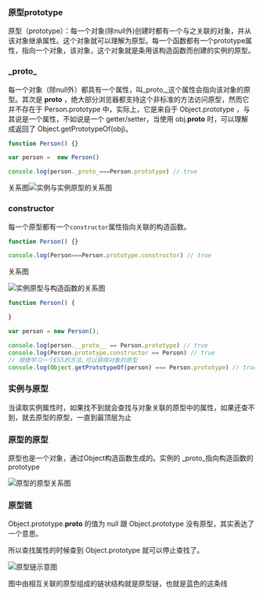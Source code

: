 ### 原型prototype

  原型（prototype）：每一个对象(除null外)创建时都有一个与之关联的对象，并从该对象继承属性。这个对象就可以理解为原型。每一个函数都有一个prototype属性，指向一个对象，该对象，这个对象就是条用该构造函数而创建的实例的原型。

###  \_proto\_

每一个对象（除null外）都具有一个属性，叫\_proto\_,这个属性会指向该对象的原型。其次是 __proto__ ，绝大部分浏览器都支持这个非标准的方法访问原型，然而它并不存在于 Person.prototype 中，实际上，它是来自于 Object.prototype ，与其说是一个属性，不如说是一个 getter/setter，当使用 obj.__proto__ 时，可以理解成返回了 Object.getPrototypeOf(obj)。

```js
function Person() {}

var person =  new Person()

console.log(person._proto_===Person.prototype) // true
```

关系图![实例与实例原型的关系图](https://github.com/mqyqingfeng/Blog/raw/master/Images/prototype2.png)

### constructor

每一个原型都有一个`constructor`属性指向关联的构造函数。

```js
function Person() {}

console.log(Person===Person.prototype.constructor) // true
```



关系图

![实例原型与构造函数的关系图](https://github.com/mqyqingfeng/Blog/raw/master/Images/prototype3.png)

```js
function Person() {

}

var person = new Person();

console.log(person.__proto__ == Person.prototype) // true
console.log(Person.prototype.constructor == Person) // true
// 顺便学习一个ES5的方法,可以获得对象的原型
console.log(Object.getPrototypeOf(person) === Person.prototype) // true
```



### 实例与原型

当读取实例属性时，如果找不到就会查找与对象关联的原型中的属性，如果还查不到，就去原型的原型，一直到最顶层为止

### 原型的原型

原型也是一个对象，通过Object构造函数生成的。实例的 \_proto\_指向构造函数的 prototype

![原型的原型关系图](https://github.com/mqyqingfeng/Blog/raw/master/Images/prototype4.png)

### 原型链

Object.prototype.__proto__ 的值为 null 跟 Object.prototype 没有原型，其实表达了一个意思。

所以查找属性的时候查到 Object.prototype 就可以停止查找了。

![原型链示意图](https://github.com/mqyqingfeng/Blog/raw/master/Images/prototype5.png)

图中由相互关联的原型组成的链状结构就是原型链，也就是蓝色的这条线